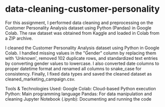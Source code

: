 # data-cleaning-customer-personality
For this assignment, I performed data cleaning and preprocessing on the Customer Personality Analysis dataset using Python (Pandas) in Google Colab. The raw dataset was obtained from Kaggle and loaded in Colab from a ZIP archive. 

I cleaned the Customer Personality Analysis dataset using Python in Google Colab. I handled missing values in the "Gender" column by replacing them with 'Unknown', removed 102 duplicate rows, and standardized text entries by converting gender values to lowercase. I also converted date columns to proper datetime format and renamed all columns to snake_case for consistency. Finally, I fixed data types and saved the cleaned dataset as cleaned_marketing_campaign.csv.

Tools & Technologies Used:
Google Colab: Cloud-based Python execution
Python: Main programming language
Pandas: For data manipulation and cleaning
Jupyter Notebook (.ipynb): Documenting and running the code
